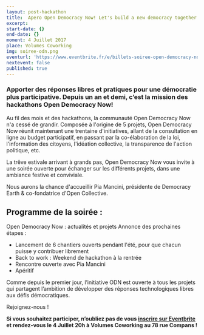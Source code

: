 ```yaml
---
layout: post-hackathon
title:  Apero Open Democracy Now! Let's build a new democracy together
excerpt:
start-date: {}
end-date: {}
moment: 4 Juillet 2017
place: Volumes Coworking
img: soiree-odn.png
eventurl: 'https://www.eventbrite.fr/e/billets-soiree-open-democracy-now-lets-build-a-new-democracy-together-35404233014'
nextevent: false
published: true
---
```


### Apporter des réponses libres et pratiques pour une démocratie plus participative. Depuis un an et demi, c’est la mission des hackathons Open Democracy Now!

Au fil des mois et des hackathons, la communauté Open Democracy Now n'a cessé de grandir.
Composée à l'origine de 5 projets, Open Democracy Now réunit maintenant une trentaine d'initiatives, allant de la consultation en ligne au budget participatif, en passant par la co-élaboration de la loi, l'information des citoyens, l'idéation collective, la transparence de l'action politique, etc.

La trêve estivale arrivant à grands pas, Open Democracy Now vous invite à une soirée ouverte pour échanger sur les différents projets, dans une ambiance festive et conviviale.

Nous aurons la chance d'accueillir Pia Mancini, présidente de Democracy Earth & co-fondatrice d'Open Collective.

## Programme de la soirée :

Open Democracy Now : actualités et projets
Annonce des prochaines étapes :
- Lancement de 6 chantiers ouverts pendant l'été, pour que chacun puisse y contribuer librement
- Back to work : Weekend de hackathon à la rentrée
- Rencontre ouverte avec Pia Mancini
- Apéritif

Comme depuis le premier jour, l’initiative ODN est ouverte à tous les projets qui partagent l’ambition de développer des réponses technologiques libres aux défis démocratiques.

Rejoignez-nous !

**Si vous souhaitez participer, n’oubliez pas de vous [inscrire sur Eventbrite](https://www.eventbrite.fr/e/billets-soiree-open-democracy-now-lets-build-a-new-democracy-together-35404233014) et rendez-vous le 4 Juillet 20h à Volumes Coworking au 78 rue Compans !**
